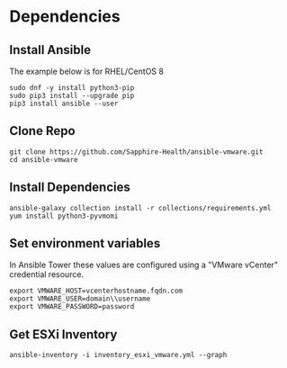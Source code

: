 # Dependencies

## Install Ansible
The example below is for RHEL/CentOS 8

```
sudo dnf -y install python3-pip
sudo pip3 install --upgrade pip
pip3 install ansible --user
```

## Clone Repo
```
git clone https://github.com/Sapphire-Health/ansible-vmware.git
cd ansible-vmware
```

## Install Dependencies
```
ansible-galaxy collection install -r collections/requirements.yml
yum install python3-pyvmomi
```

## Set environment variables
In Ansible Tower these values are configured using a "VMware vCenter" credential resource.

```
export VMWARE_HOST=vcenterhostname.fqdn.com
export VMWARE_USER=domain\\username
export VMWARE_PASSWORD=password
```

## Get ESXi Inventory
```
ansible-inventory -i inventory_esxi_vmware.yml --graph
```